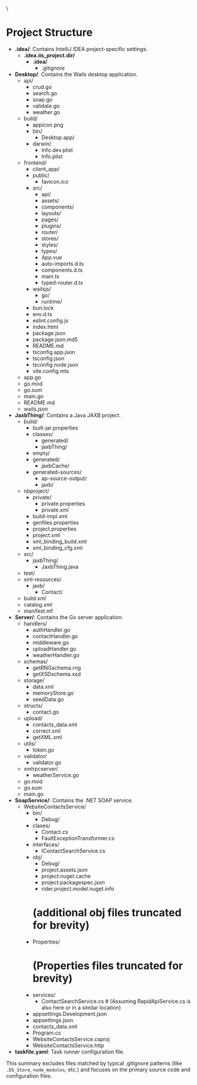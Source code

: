 \
# Project Structure

- **.idea/**: Contains IntelliJ IDEA project-specific settings.
  - **.idea.iis_project.dir/**
    - **.idea/**
      - .gitignore
- **Desktop/**: Contains the Wails desktop application.
  - api/
    - crud.go
    - search.go
    - soap.go
    - validate.go
    - weather.go
  - build/
    - appicon.png
    - bin/
      - Desktop.app/
    - darwin/
      - Info.dev.plist
      - Info.plist
  - frontend/
    - client_app/
    - public/
      - favicon.ico
    - src/
      - api/
      - assets/
      - components/
      - layouts/
      - pages/
      - plugins/
      - router/
      - stores/
      - styles/
      - types/
      - App.vue
      - auto-imports.d.ts
      - components.d.ts
      - main.ts
      - typed-router.d.ts
    - wailsjs/
      - go/
      - runtime/
    - bun.lock
    - env.d.ts
    - eslint.config.js
    - index.html
    - package.json
    - package.json.md5
    - README.md
    - tsconfig.app.json
    - tsconfig.json
    - tsconfig.node.json
    - vite.config.mts
  - app.go
  - go.mod
  - go.sum
  - main.go
  - README.md
  - wails.json
- **JaxbThing/**: Contains a Java JAXB project.
  - build/
    - built-jar.properties
    - classes/
      - generated/
      - jaxbThing/
    - empty/
    - generated/
      - jaxbCache/
    - generated-sources/
      - ap-source-output/
      - jaxb/
  - nbproject/
    - private/
      - private.properties
      - private.xml
    - build-impl.xml
    - genfiles.properties
    - project.properties
    - project.xml
    - xml_binding_build.xml
    - xml_binding_cfg.xml
  - src/
    - jaxbThing/
      - JaxbThing.java
  - test/
  - xml-resources/
    - jaxb/
      - Contact/
  - build.xml
  - catalog.xml
  - manifest.mf
- **Server/**: Contains the Go server application.
  - handlers/
    - authHandler.go
    - contactHandler.go
    - middleware.go
    - uploadHandler.go
    - weatherHandler.go
  - schemas/
    - getRNGschema.rng
    - getXSDschema.xsd
  - storage/
    - data.xml
    - memoryStore.go
    - seedData.go
  - structs/
    - contact.go
  - upload/
    - contacts_data.xml
    - correct.xml
    - getXML.xml
  - utils/
    - token.go
  - validator/
    - validator.go
  - xmlrpcserver/
    - weatherService.go
  - go.mod
  - go.sum
  - main.go
- **SoapService/**: Contains the .NET SOAP service.
  - WebsiteContactsService/
    - bin/
      - Debug/
    - clases/
      - Contact.cs
      - FaultExceptionTransformer.cs
    - interfaces/
      - IContactSearchService.cs
    - obj/
      - Debug/
      - project.assets.json
      - project.nuget.cache
      - project.packagespec.json
      - rider.project.model.nuget.info 
      # (additional obj files truncated for brevity)
    - Properties/
      # (Properties files truncated for brevity)
    - services/
      - ContactSearchService.cs # (Assuming RapidApiService.cs is also here or in a similar location)
    - appsettings.Development.json
    - appsettings.json
    - contacts_data.xml
    - Program.cs
    - WebsiteContactsService.csproj
    - WebsiteContactsService.http
- **taskfile.yaml**: Task runner configuration file.

This summary excludes files matched by typical .gitignore patterns (like `.DS_Store`, `node_modules`, etc.) and focuses on the primary source code and configuration files.
